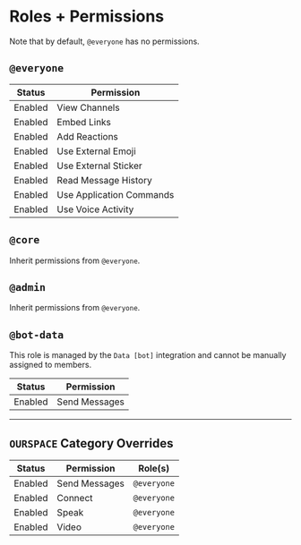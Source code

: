 # Roles + Permissions

Note that by default, `@everyone` has no permissions.

## `@everyone`

| Status  | Permission               |
|---------|--------------------------|
| Enabled | View Channels            |
| Enabled | Embed Links              |
| Enabled | Add Reactions            |
| Enabled | Use External Emoji       |
| Enabled | Use External Sticker     |
| Enabled | Read Message History     |
| Enabled | Use Application Commands |
| Enabled | Use Voice Activity       |

## `@core`

Inherit permissions from `@everyone`.

## `@admin`

Inherit permissions from `@everyone`.

## `@bot-data`

This role is managed by the `Data [bot]` integration and cannot be manually assigned  to members.

| Status  | Permission    |
|---------|---------------|
| Enabled | Send Messages |

---

## `OURSPACE` Category Overrides

| Status  | Permission    | Role(s)     |
|---------|---------------|-------------|
| Enabled | Send Messages | `@everyone` |
| Enabled | Connect       | `@everyone` |
| Enabled | Speak         | `@everyone` |
| Enabled | Video         | `@everyone` |
